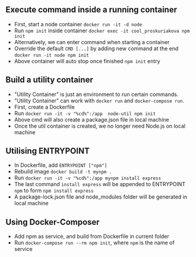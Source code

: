 ## Execute command inside a running container
- First, start a node container `docker run -it -d node`
- Run `npm init` inside container `docker exec -it cool_proskuriakova npm init`
- Alternatively, we can enter command when starting a container
- Override the default `CMD [...]` by adding new command at the end `docker run -it node npm init`
- Above container will auto stop once finished `npm init` entry

## Build a utility container
- "Utility Container" is just an environment to run certain commands.
- "Utility Container" can work with `docker run` and `docker-compose run`.
- First, create a Dockerfile
- Run `docker run -it -v "%cd%":/app  node-util npm init`
- Above cmd will also create a package.json file in local machine
- Once the util container is created, we no longer need Node.js on local machine

## Utilising ENTRYPOINT
- In Dockerfile, add `ENTRYPOINT ["npm"]`
- Rebuild image `docker build -t mynpm .`
- Run `docker run -it -v "%cd%":/app mynpm install express`
- The last command `install express` will be appended to ENTRYPOINT `npm` to form `npm install express`
- A package-lock.json file and node_modules folder will be generated in local machine

## Using Docker-Composer
- Add npm as service, and build from Dockerfile in current folder
- Run `docker-compose run --rm npm init`, where `npm` is the name of service